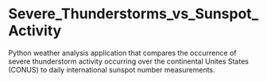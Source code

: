 # Severe_Thunderstorms_vs_Sunspot_Activity
Python weather analysis application that compares the occurrence of severe thunderstorm activity occurring over the continental Unites States (CONUS) to daily international sunspot number measurements. 
